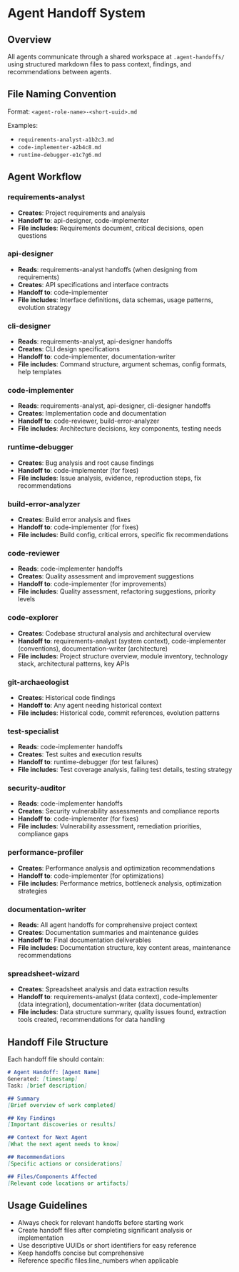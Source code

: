 # Agent Handoff System

## Overview
All agents communicate through a shared workspace at `.agent-handoffs/` using structured markdown files to pass context, findings, and recommendations between agents.

## File Naming Convention
Format: `<agent-role-name>-<short-uuid>.md`

Examples:
- `requirements-analyst-a1b2c3.md`
- `code-implementer-a2b4c8.md`
- `runtime-debugger-e1c7g6.md`

## Agent Workflow

### requirements-analyst
- **Creates**: Project requirements and analysis
- **Handoff to**: api-designer, code-implementer
- **File includes**: Requirements document, critical decisions, open questions

### api-designer
- **Reads**: requirements-analyst handoffs (when designing from requirements)
- **Creates**: API specifications and interface contracts
- **Handoff to**: code-implementer
- **File includes**: Interface definitions, data schemas, usage patterns, evolution strategy

### cli-designer
- **Reads**: requirements-analyst, api-designer handoffs
- **Creates**: CLI design specifications
- **Handoff to**: code-implementer, documentation-writer
- **File includes**: Command structure, argument schemas, config formats, help templates

### code-implementer
- **Reads**: requirements-analyst, api-designer, cli-designer handoffs
- **Creates**: Implementation code and documentation
- **Handoff to**: code-reviewer, build-error-analyzer
- **File includes**: Architecture decisions, key components, testing needs

### runtime-debugger
- **Creates**: Bug analysis and root cause findings
- **Handoff to**: code-implementer (for fixes)
- **File includes**: Issue analysis, evidence, reproduction steps, fix recommendations

### build-error-analyzer
- **Creates**: Build error analysis and fixes
- **Handoff to**: code-implementer (for fixes)
- **File includes**: Build config, critical errors, specific fix recommendations

### code-reviewer
- **Reads**: code-implementer handoffs
- **Creates**: Quality assessment and improvement suggestions
- **Handoff to**: code-implementer (for improvements)
- **File includes**: Quality assessment, refactoring suggestions, priority levels

### code-explorer
- **Creates**: Codebase structural analysis and architectural overview
- **Handoff to**: requirements-analyst (system context), code-implementer (conventions), documentation-writer (architecture)
- **File includes**: Project structure overview, module inventory, technology stack, architectural patterns, key APIs

### git-archaeologist
- **Creates**: Historical code findings
- **Handoff to**: Any agent needing historical context
- **File includes**: Historical code, commit references, evolution patterns

### test-specialist
- **Reads**: code-implementer handoffs
- **Creates**: Test suites and execution results
- **Handoff to**: runtime-debugger (for test failures)
- **File includes**: Test coverage analysis, failing test details, testing strategy

### security-auditor
- **Reads**: code-implementer handoffs
- **Creates**: Security vulnerability assessments and compliance reports
- **Handoff to**: code-implementer (for fixes)
- **File includes**: Vulnerability assessment, remediation priorities, compliance gaps

### performance-profiler
- **Creates**: Performance analysis and optimization recommendations
- **Handoff to**: code-implementer (for optimizations)
- **File includes**: Performance metrics, bottleneck analysis, optimization strategies

### documentation-writer
- **Reads**: All agent handoffs for comprehensive project context
- **Creates**: Documentation summaries and maintenance guides
- **Handoff to**: Final documentation deliverables
- **File includes**: Documentation structure, key content areas, maintenance recommendations

### spreadsheet-wizard
- **Creates**: Spreadsheet analysis and data extraction results
- **Handoff to**: requirements-analyst (data context), code-implementer (data integration), documentation-writer (data documentation)
- **File includes**: Data structure summary, quality issues found, extraction tools created, recommendations for data handling

## Handoff File Structure

Each handoff file should contain:

```markdown
# Agent Handoff: [Agent Name]
Generated: [timestamp]
Task: [brief description]

## Summary
[Brief overview of work completed]

## Key Findings
[Important discoveries or results]

## Context for Next Agent
[What the next agent needs to know]

## Recommendations
[Specific actions or considerations]

## Files/Components Affected
[Relevant code locations or artifacts]
```

## Usage Guidelines
- Always check for relevant handoffs before starting work
- Create handoff files after completing significant analysis or implementation
- Use descriptive UUIDs or short identifiers for easy reference
- Keep handoffs concise but comprehensive
- Reference specific files:line_numbers when applicable